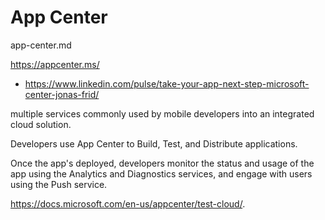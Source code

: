 # App Center

app-center.md

https://appcenter.ms/

*   https://www.linkedin.com/pulse/take-your-app-next-step-microsoft-center-jonas-frid/


multiple services commonly used by mobile developers into an integrated cloud solution. 

Developers use App Center to 
Build, 
Test, and 
Distribute 
applications. 

Once the app's deployed, developers monitor the status and usage of the app using the Analytics 
and Diagnostics services, and engage with users using the Push service.

https://docs.microsoft.com/en-us/appcenter/test-cloud/.


